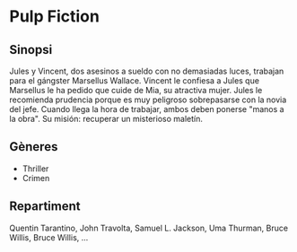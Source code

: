 # Pulp Fiction

## Sinopsi
Jules y Vincent, dos asesinos a sueldo con no demasiadas luces, trabajan para el gángster Marsellus Wallace. Vincent le confiesa a Jules que Marsellus le ha pedido que cuide de Mia, su atractiva mujer. Jules le recomienda prudencia porque es muy peligroso sobrepasarse con la novia del jefe. Cuando llega la hora de trabajar, ambos deben ponerse "manos a la obra". Su misión: recuperar un misterioso maletín.

## Gèneres
- Thriller
- Crimen

## Repartiment
Quentin Tarantino, John Travolta, Samuel L. Jackson, Uma Thurman, Bruce Willis, Bruce Willis, ...